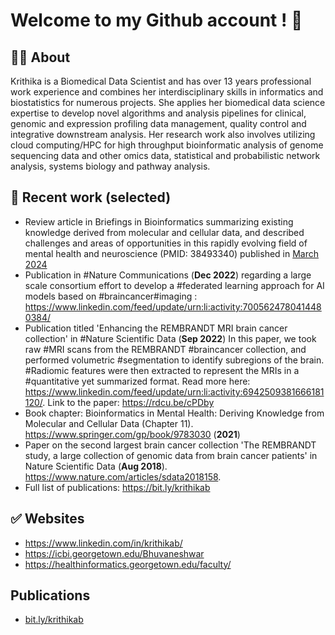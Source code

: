 # Welcome to my Github account !  👋

## 🙋‍♀️ About 

Krithika is a Biomedical Data Scientist and has over 13 years professional work experience and combines her interdisciplinary skills in informatics and biostatistics for numerous projects. She applies her biomedical data science expertise to develop novel algorithms and analysis pipelines for clinical, genomic and expression profiling data management, quality control and integrative downstream analysis. Her research work also involves utilizing cloud computing/HPC for high throughput bioinformatic analysis of genome sequencing data and other omics data, statistical and probabilistic network analysis, systems biology and pathway analysis. 

## 🌈 Recent work (selected)

* Review article in Briefings in Bioinformatics summarizing existing knowledge derived from molecular and cellular data, and described challenges and areas of opportunities in this rapidly evolving field of mental health and neuroscience (PMID: 38493340) published in [March 2024](https://www.linkedin.com/posts/krithikab_mentalhealth-neuroscience-bioinformatics-activity-7179443723108274180-OppK?utm_source=share&utm_medium=member_desktop)
* Publication in #Nature Communications (**Dec 2022**) regarding a large scale consortium effort to develop a #federated learning approach for AI models based on #braincancer#imaging : https://www.linkedin.com/feed/update/urn:li:activity:7005624780414480384/
* Publication titled 'Enhancing the REMBRANDT MRI brain cancer collection' in #Nature Scientific Data (**Sep 2022**)
In this paper, we took raw #MRI scans from the REMBRANDT #braincancer collection, and performed volumetric #segmentation to identify subregions of the brain. #Radiomic features were then extracted to represent the MRIs in a #quantitative yet summarized format.  Read more here: https://www.linkedin.com/feed/update/urn:li:activity:6942509381666181120/. Link to the paper: https://rdcu.be/cPDby
* Book chapter: Bioinformatics in Mental Health: Deriving Knowledge from Molecular and Cellular Data (Chapter 11). https://www.springer.com/gp/book/9783030 (**2021**)
* Paper on the second largest brain cancer collection 'The REMBRANDT study, a large collection of genomic data from brain cancer patients' in Nature Scientific Data (**Aug 2018**).  https://www.nature.com/articles/sdata2018158. 
* Full list of publications: https://bit.ly/krithikab

## ✅ Websites 

* https://www.linkedin.com/in/krithikab/
* https://icbi.georgetown.edu/Bhuvaneshwar
* https://healthinformatics.georgetown.edu/faculty/

## Publications
* [bit.ly/krithikab](https://bit.ly/krithikab)

